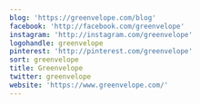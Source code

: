 ```yaml
---
blog: 'https://greenvelope.com/blog'
facebook: 'http://facebook.com/greenvelope'
instagram: 'http://instagram.com/greenvelope'
logohandle: greenvelope
pinterest: 'http://pinterest.com/greenvelope'
sort: greenvelope
title: Greenvelope
twitter: greenvelope
website: 'https://www.greenvelope.com/'
---
```

